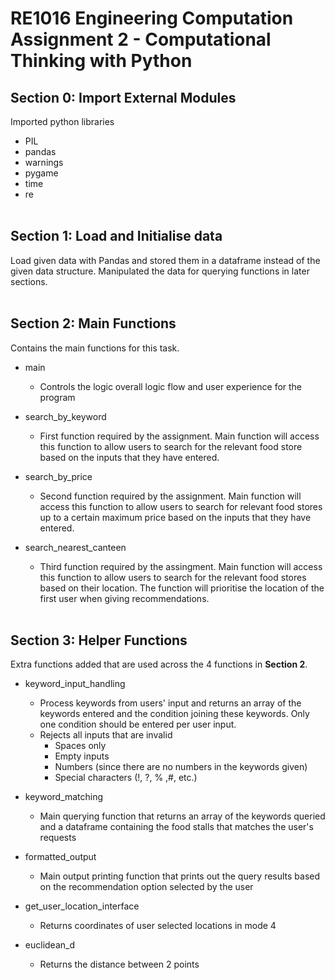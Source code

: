 # RE1016 Engineering Computation Assignment 2 - Computational Thinking with Python 

## Section 0: Import External Modules 
Imported python libraries 
- PIL 
- pandas
- warnings 
- pygame 
- time 
- re 
<br/><br/>

## Section 1: Load and Initialise data 
Load given data with Pandas and stored them in a dataframe instead of the given data structure. Manipulated the data for querying functions in later sections. 
<br/><br/>

## Section 2: Main Functions
Contains the main functions for this task. 

- main
    - Controls the logic overall logic flow and user experience for the program 

- search_by_keyword
    - First function required by the assignment. Main function will access this function to allow users to search for the relevant food store based on the inputs that they have entered. 

- search_by_price
    - Second function required by the assignment. Main function will access this function to allow users to search for relevant food stores up to a certain maximum price based on the inputs that they have entered.

- search_nearest_canteen
    - Third function required by the assingment. Main function will access this function to allow users to search for the relevant food stores based on their location. The function will prioritise the location of the first user when giving recommendations. 
<br/><br/>

## Section 3: Helper Functions
Extra functions added that are used across the 4 functions in **Section 2**. 
- keyword_input_handling 
    - Process keywords from users' input and returns an array of the keywords entered and the condition joining these keywords. Only one condition should be entered per user input. 
    - Rejects all inputs that are invalid 
        - Spaces only 
        - Empty inputs 
        - Numbers (since there are no numbers in the keywords given)
        - Special characters (!, ?, % ,#, etc.)

- keyword_matching
    - Main querying function that returns an array of the keywords queried and a dataframe containing the food stalls that matches the user's requests 

- formatted_output
    - Main output printing function that prints out the query results based on the recommendation option selected by the user

- get_user_location_interface
    - Returns coordinates of user selected locations in mode 4

- euclidean_d 
    - Returns the distance between 2 points 
    

